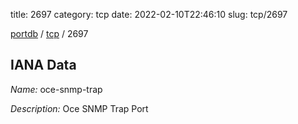 title: 2697
category: tcp
date: 2022-02-10T22:46:10
slug: tcp/2697

[portdb](/) / [tcp](/category/tcp.html) / 2697


## IANA Data

_Name:_ oce-snmp-trap

_Description:_ Oce SNMP Trap Port

